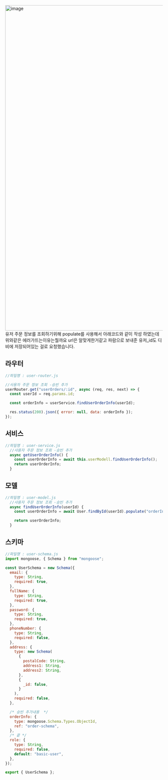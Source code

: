


<img width="1038" alt="image" src="https://user-images.githubusercontent.com/89888075/200133881-47f9cccf-d4c9-4939-b454-cde85c608f39.png">
유저 주문 정보를 조회하기위해 populate를 사용해서 아래코드와 같이 작성 하였는데 위와같은 에러가뜨는이유는뭘까요 url은 알맞게한거같고 파람으로 보내준 유저_id도 디비에 저장되어있는 걸로 요청했습니다. 

## 라우터
```js
//파일명 : user-router.js

//사용자 주문 정보 조회 -승빈 추가
userRouter.get("userOrders/:id", async (req, res, next) => {
  const userId = req.params.id;

  const orderInfo = userService.findUserOrderInfo(userId);

  res.status(200).json({ error: null, data: orderInfo });
});

```
## 서비스
```js
//파일명 : user-service.js
  //사용자 주문 정보 조회 -승빈 추가
  async getUserOrderInfo() {
    const userOrderInfo = await this.userModell.findUserOrderInfo();
    return userOrderInfo;
  }
```

## 모델
```js
//파일명 : user-model.js
  //사용자 주문 정보 조회 -승빈 추가
  async findUserOrderInfo(userId) {
    const userOrderInfo = await User.findById(userId).populate("orderInfo");

    return userOrderInfo;
  }

```

## 스키마
```js
//파일명 : user-schema.js
import mongoose, { Schema } from "mongoose";

const UserSchema = new Schema({
  email: {
    type: String,
    required: true,
  },
  fullName: {
    type: String,
    required: true,
  },
  password: {
    type: String,
    required: true,
  },
  phoneNumber: {
    type: String,
    required: false,
  },
  address: {
    type: new Schema(
      {
        postalCode: String,
        address1: String,
        address2: String,
      },
      {
        _id: false,
      }
    ),
    required: false,
  },

  /* 승빈 추가내용  */
  orderInfo: {
    type: mongoose.Schema.Types.ObjectId,
    ref: "order-schema",
  },
  /* 끝 */
  role: {
    type: String,
    required: false,
    default: "basic-user",
  },
});

export { UserSchema };

```